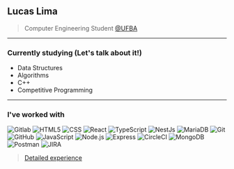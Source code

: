 ##  Lucas Lima

<div align='left'>

> Computer Engineering Student [@UFBA](https://github.com/LucasDSL/Faculdade) 
> 
</div>

----
### Currently studying (Let's talk about it!)
- Data Structures 
- Algorithms 
- C++ 
- Competitive Programming
 
----

### I've worked with 

![Gitlab](https://img.shields.io/badge/-Gitlab-05122A?style=flat-square&logo=Gitlab) ![HTML5](https://img.shields.io/badge/-HTML5-E34F26?style=flat-square&logo=HTML5&logoColor=white) ![CSS](https://img.shields.io/badge/-CSS3-1572B6?style=flat-square&logo=CSS3) ![React](https://img.shields.io/badge/-React-05122A?style=flat-square&logo=react) ![TypeScript](https://img.shields.io/badge/-TypeScript-59C0EA?style=flat-square&logo=Typescript)
![NestJs](https://img.shields.io/badge/-NestJs-E0234D?style=flat-square&logo=NestJs) ![MariaDB](https://img.shields.io/badge/-MariaDB-1972b5?style=flat-square&logo=MariaDB) ![Git](https://img.shields.io/badge/-Git-black?style=flat-square&logo=git) ![GitHub](https://img.shields.io/badge/-GitHub-black?style=flat-square&logo=Github)
![JavaScript](https://img.shields.io/badge/-JavaScript-black?style=flat-square&logo=javascript) ![Node.js](https://img.shields.io/badge/-NodeJs-05122A?style=flat-square&logo=Node.js) ![Express](https://img.shields.io/badge/-Express-05122A?style=flat-square&logo=express) ![CircleCI](https://img.shields.io/badge/-CircleCI-05122A?style=flat-square&logo=CircleCI) ![MongoDB](https://img.shields.io/badge/-MongoDB-459024?style=flat-square&logo=MongoDB) ![Postman](https://img.shields.io/badge/-Postman-a0670b?style=flat-square&logo=postman) ![JIRA](https://img.shields.io/badge/-JIRA-0052CC?style=flat-square&logo=jira)

> [Detailed experience](https://www.linkedin.com/in/lucasdsl/?locale=en_US)